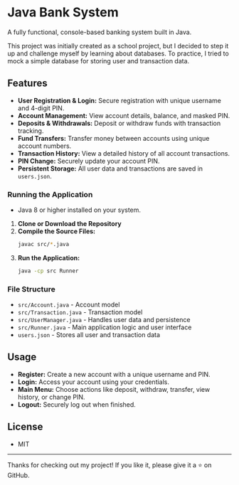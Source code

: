 # Java Bank System
A fully functional, console-based banking system built in Java.

This project was initially created as a school project, but I decided to step it up and challenge myself by learning about databases. To practice, I tried to mock a simple database for storing user and transaction data.

## Features

- **User Registration & Login:** Secure registration with unique username and 4-digit PIN.
- **Account Management:** View account details, balance, and masked PIN.
- **Deposits & Withdrawals:** Deposit or withdraw funds with transaction tracking.
- **Fund Transfers:** Transfer money between accounts using unique account numbers.
- **Transaction History:** View a detailed history of all account transactions.
- **PIN Change:** Securely update your account PIN.
- **Persistent Storage:** All user data and transactions are saved in `users.json`.

### Running the Application
- Java 8 or higher installed on your system.

1. **Clone or Download the Repository**
2. **Compile the Source Files:**
    ```sh
    javac src/*.java
    ```
3. **Run the Application:**
    ```sh
    java -cp src Runner
    ```
### File Structure

- `src/Account.java` - Account model
- `src/Transaction.java` - Transaction model
- `src/UserManager.java` - Handles user data and persistence
- `src/Runner.java` - Main application logic and user interface
- `users.json` - Stores all user and transaction data

## Usage

- **Register:** Create a new account with a unique username and PIN.
- **Login:** Access your account using your credentials.
- **Main Menu:** Choose actions like deposit, withdraw, transfer, view history, or change PIN.
- **Logout:** Securely log out when finished.

## License

- MIT
---

Thanks for checking out my project! If you like it, please give it a ⭐ on GitHub.
